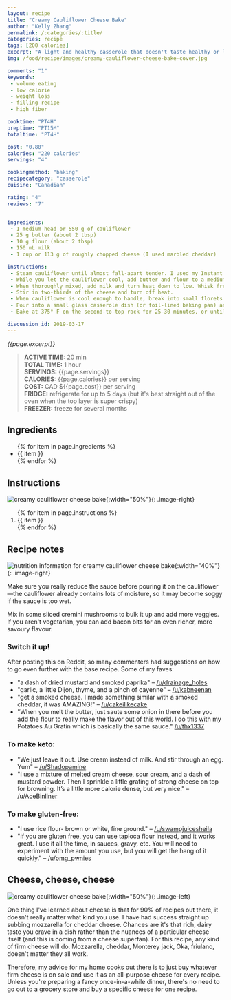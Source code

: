 ```yaml
---
layout: recipe
title: "Creamy Cauliflower Cheese Bake"
author: "Kelly Zhang"
permalink: /:categories/:title/
categories: recipe
tags: [200 calories]
excerpt: "A light and healthy casserole that doesn't taste healthy or light, and you won't feel have to feel guilty coming back for seconds! It's perfect as a main course or a side. See recipe notes for keto and gluten-free variations."
img: /food/recipe/images/creamy-cauliflower-cheese-bake-cover.jpg

comments: "1"
keywords:
 - volume eating
 - low calorie
 - weight loss
 - filling recipe
 - high fiber

cooktime: "PT4H"
preptime: "PT15M"
totaltime: "PT4H"

cost: "0.80"
calories: "220 calories"
servings: "4"

cookingmethod: "baking"
recipecategory: "casserole"
cuisine: "Canadian"

rating: "4"
reviews: "7"


ingredients:
 - 1 medium head or 550 g of cauliflower
 - 25 g butter (about 2 tbsp)
 - 10 g flour (about 2 tbsp)
 - 150 mL milk
 - 1 cup or 113 g of roughly chopped cheese (I used marbled cheddar)

instructions:
 - Steam cauliflower until almost fall-apart tender. I used my Instant Pot's STEAM function (5 min @ high).
 - While you let the cauliflower cool, add butter and flour to a medium saucepan on medium heat and whisk together.
 - When thoroughly mixed, add milk and turn heat down to low. Whisk frequently until sauce thickens.
 - Stir in two-thirds of the cheese and turn off heat.
 - When cauliflower is cool enough to handle, break into small florets and add to saucepan. Stir, coating all the florets.
 - Pour into a small glass casserole dish (or foil-lined baking pan) and sprinkle remaining cheese on top.
 - Bake at 375° F on the second-to-top rack for 25–30 minutes, or until golden on top.

discussion_id: 2019-03-17
---
```




*{{page.excerpt}}*

> **ACTIVE TIME:** 20 min  
> **TOTAL TIME:** 1 hour  
> **SERVINGS:** {{page.servings}}  
> **CALORIES:** {{page.calories}} per serving  
> **COST:** CAD ${{page.cost}} per serving  
> **FRIDGE:** refrigerate for up to 5 days (but it's best straight out of the oven when the top layer is super crispy)  
> **FREEZER:** freeze for several months

## Ingredients

<ul>
  {% for item in page.ingredients %}
    <li>{{ item }}</li>
  {% endfor %}
</ul>

## Instructions

![creamy cauliflower cheese bake](/food/recipe/images/creamy-cauliflower-cheese-bake-1.jpg){:width="50%"}{: .image-right}

<ol>
  {% for item in page.instructions %}
    <li>{{ item }}</li>
  {% endfor %}
</ol>

## Recipe notes

![nutrition information for creamy cauliflower cheese bake](/food/recipe/images/creamy-cauliflower-cheese-bake-nutrition.jpg){:width="40%"}{: .image-right}

Make sure you really reduce the sauce before pouring it on the cauliflower—the cauliflower already contains lots of moisture, so it may become soggy if the sauce is too wet.

Mix in some sliced cremini mushrooms to bulk it up and add more veggies. If you aren't vegetarian, you can add bacon bits for an even richer, more savoury flavour.

### Switch it up!

After posting this on Reddit, so many commenters had suggestions on how to go even further with the base recipe. Some of my faves:

* "a dash of dried mustard and smoked paprika" – [/u/drainage_holes](https://www.reddit.com/r/EatCheapAndHealthy/comments/bvjwk6/i_posted_this_in_an_another_subreddit_and_people/epq3new/)
* "garlic, a little Dijon, thyme, and a pinch of cayenne" – [/u/kabneenan](https://www.reddit.com/r/EatCheapAndHealthy/comments/bvjwk6/i_posted_this_in_an_another_subreddit_and_people/epr7vs3/)
* "get a smoked cheese. I made something similar with a smoked cheddar, it was AMAZING!" – [/u/cakeilikecake](https://www.reddit.com/r/EatCheapAndHealthy/comments/bvjwk6/i_posted_this_in_an_another_subreddit_and_people/epqbrk7/)
* "When you melt the butter, just saute some onion in there before you add the flour to really make the flavor out of this world. I do this with my Potatoes Au Gratin which is basically the same sauce." [/u/thx1337](https://www.reddit.com/r/EatCheapAndHealthy/comments/bvjwk6/i_posted_this_in_an_another_subreddit_and_people/epqon5k/)

### To make keto:

* "We just leave it out. Use cream instead of milk. And stir through an egg. Yum" – [/u/Shadopamine](https://www.reddit.com/r/EatCheapAndHealthy/comments/bvjwk6/i_posted_this_in_an_another_subreddit_and_people/epqdfls/)
* "I use a mixture of melted cream cheese, sour cream, and a dash of mustard powder. Then I sprinkle a little grating of strong cheese on top for browning. It’s a little more calorie dense, but very nice." – [/u/AceBinliner](https://www.reddit.com/r/1200isplenty/comments/bgaskf/cheesy_cauliflower_bake_880_calories_for_the/ell35zs/)

### To make gluten-free:

* "I use rice flour- brown or white, fine ground." – [/u/swampjuicesheila](https://www.reddit.com/r/EatCheapAndHealthy/comments/bvjwk6/i_posted_this_in_an_another_subreddit_and_people/epqgadx/)
* "If you are gluten free, you can use tapioca flour instead, and it works great. I use it all the time, in sauces, gravy, etc. You will need to experiment with the amount you use, but you will get the hang of it quickly." – [/u/omg_pwnies](https://www.reddit.com/r/EatCheapAndHealthy/comments/bvjwk6/i_posted_this_in_an_another_subreddit_and_people/epr425d/)

## Cheese, cheese, cheese

![creamy cauliflower cheese bake](/food/recipe/images/creamy-cauliflower-cheese-bake-2.jpg){:width="50%"}{: .image-left}

One thing I've learned about cheese is that for 90% of recipes out there, it doesn't really matter what kind you use. I have had success straight up subbing mozzarella for cheddar cheese. Chances are it's that rich, dairy taste you crave in a dish rather than the nuances of a particular cheese itself (and this is coming from a cheese superfan). For this recipe, any kind of firm cheese will do. Mozzarella, cheddar, Monterey jack, Oka, friulano, doesn't matter they all work.

Therefore, my advice for my home cooks out there is to just buy whatever firm cheese is on sale and use it as an all-purpose cheese for every recipe. Unless you're preparing a fancy once-in-a-while dinner, there's no need to go out to a grocery store and buy a specific cheese for one recipe.
